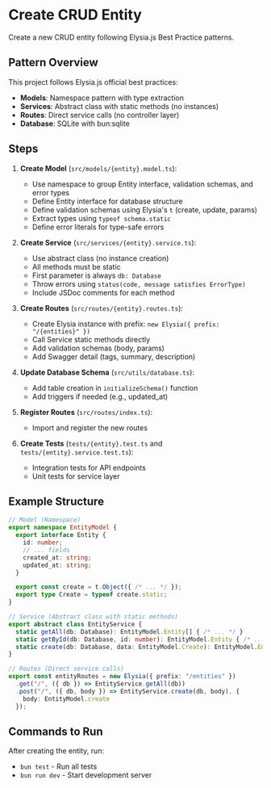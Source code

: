 # Create CRUD Entity

Create a new CRUD entity following Elysia.js Best Practice patterns.

## Pattern Overview

This project follows Elysia.js official best practices:
- **Models**: Namespace pattern with type extraction
- **Services**: Abstract class with static methods (no instances)
- **Routes**: Direct service calls (no controller layer)
- **Database**: SQLite with bun:sqlite

## Steps

1. **Create Model** (`src/models/{entity}.model.ts`):
   - Use namespace to group Entity interface, validation schemas, and error types
   - Define Entity interface for database structure
   - Define validation schemas using Elysia's `t` (create, update, params)
   - Extract types using `typeof schema.static`
   - Define error literals for type-safe errors

2. **Create Service** (`src/services/{entity}.service.ts`):
   - Use abstract class (no instance creation)
   - All methods must be static
   - First parameter is always `db: Database`
   - Throw errors using `status(code, message satisfies ErrorType)`
   - Include JSDoc comments for each method

3. **Create Routes** (`src/routes/{entity}.routes.ts`):
   - Create Elysia instance with prefix: `new Elysia({ prefix: "/{entities}" })`
   - Call Service static methods directly
   - Add validation schemas (body, params)
   - Add Swagger detail (tags, summary, description)

4. **Update Database Schema** (`src/utils/database.ts`):
   - Add table creation in `initializeSchema()` function
   - Add triggers if needed (e.g., updated_at)

5. **Register Routes** (`src/routes/index.ts`):
   - Import and register the new routes

6. **Create Tests** (`tests/{entity}.test.ts` and `tests/{entity}.service.test.ts`):
   - Integration tests for API endpoints
   - Unit tests for service layer

## Example Structure

```typescript
// Model (Namespace)
export namespace EntityModel {
  export interface Entity {
    id: number;
    // ... fields
    created_at: string;
    updated_at: string;
  }

  export const create = t.Object({ /* ... */ });
  export type Create = typeof create.static;
}

// Service (Abstract class with static methods)
export abstract class EntityService {
  static getAll(db: Database): EntityModel.Entity[] { /* ... */ }
  static getById(db: Database, id: number): EntityModel.Entity { /* ... */ }
  static create(db: Database, data: EntityModel.Create): EntityModel.Entity { /* ... */ }
}

// Routes (Direct service calls)
export const entityRoutes = new Elysia({ prefix: "/entities" })
  .get("/", ({ db }) => EntityService.getAll(db))
  .post("/", ({ db, body }) => EntityService.create(db, body), {
    body: EntityModel.create
  });
```

## Commands to Run

After creating the entity, run:
- `bun test` - Run all tests
- `bun run dev` - Start development server
